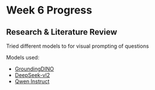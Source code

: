 # Week 6 Progress

## Research & Literature Review
Tried different models to for visual prompting of questions 

Models used:
- [GroundingDINO](https://github.com/IDEA-Research/GroundingDINO)
- [DeepSeek-vl2](https://github.com/deepseek-ai/DeepSeek-VL2)
- [Qwen Instruct](https://huggingface.co/Qwen/Qwen2-VL-2B-Instruct)
